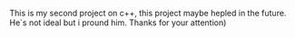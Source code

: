 This is my second project on c++, this project maybe hepled in the future. He`s not ideal but i pround him. Thanks for your attention)
